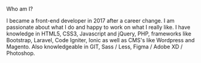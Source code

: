 Who am I?

I became a front-end developer in 2017 after a career change. I am passionate about what I do and happy to work on what I really like.
I have knowledge in HTML5, CSS3, Javascript and jQuery, PHP, frameworks like Bootstrap, Laravel, Code Igniter, Ionic as well as CMS's like Wordpress and Magento. Also knowledgeable in GIT, Sass / Less, Figma / Adobe XD / Photoshop.
